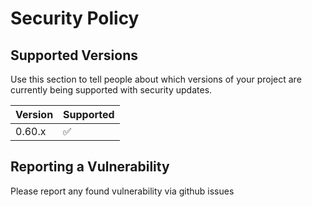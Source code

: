 # Security Policy

## Supported Versions

Use this section to tell people about which versions of your project are
currently being supported with security updates.

| Version | Supported          |
| ------- | ------------------ |
| 0.60.x  | :white_check_mark: |

## Reporting a Vulnerability

Please report any found vulnerability via github issues
